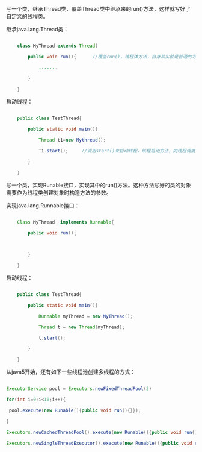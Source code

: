 写一个类，继承Thread类，覆盖Thread类中继承来的run()方法，这样就写好了自定义的线程类。
继承java.lang.Thread类：
```java  
	class MyThread extends Thread{
		public void run(){		//覆盖run()，线程体方法，自身其实就是普通的方法
			.......
		}
	}
```
启动线程：
```java  
	public class TestThread{
		public static void main(){
			Thread t1=new Mythread();
			T1.start();		//调用start()来启动线程，线程启动方法，向线程调度器说明当前线程已经准备好了，是一种可运行状态
		}
	}
```	
写一个类，实现Runable接口，实现其中的run()方法。这种方法写好的类的对象需要作为线程类创建对象时构造方法的参数。
实现java.lang.Runnable接口：
```java  
	Class MyThread  implements Runnable{
		public void run(){
	
		}
	}
```
启动线程：
```java  
	public class TestThread{
		public static void main(){
			Runnable myThread = new MyThread();
			Thread t = new Thread(myThread);
			t.start();
		}
	}
```
从java5开始，还有如下一些线程池创建多线程的方式：
```java  
ExecutorService pool = Executors.newFixedThreadPool(3)
for(int i=0;i<10;i++){
 pool.execute(new Runable(){public void run(){}});
}
Executors.newCachedThreadPool().execute(new Runable(){public void run(){}});
Executors.newSingleThreadExecutor().execute(new Runable(){public void run(){}});
```